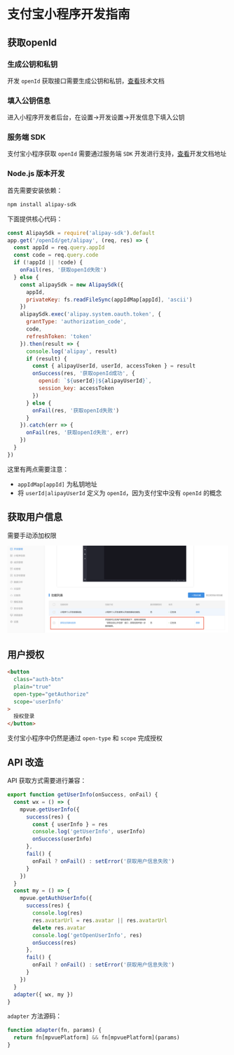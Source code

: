 # 支付宝小程序开发指南

## 获取openId

### 生成公钥和私钥

开发 `openId` 获取接口需要生成公钥和私钥，[查看](https://docs.open.alipay.com/291/105971#LDsXr)技术文档

### 填入公钥信息

进入小程序开发者后台，在设置->开发设置->开发信息下填入公钥

### 服务端 SDK

支付宝小程序获取 `openId` 需要通过服务端 `SDK` 开发进行支持，[查看](https://docs.open.alipay.com/54/103419/)开发文档地址

### Node.js 版本开发

首先需要安装依赖：
```bash
npm install alipay-sdk
```

下面提供核心代码：
```js
const AlipaySdk = require('alipay-sdk').default
app.get('/openId/get/alipay', (req, res) => {
  const appId = req.query.appId
  const code = req.query.code
  if (!appId || !code) {
    onFail(res, '获取openId失败')
  } else {
    const alipaySdk = new AlipaySdk({
      appId,
      privateKey: fs.readFileSync(appIdMap[appId], 'ascii')
    })
    alipaySdk.exec('alipay.system.oauth.token', {
      grantType: 'authorization_code',
      code,
      refreshToken: 'token'
    }).then(result => {
      console.log('alipay', result)
      if (result) {
        const { alipayUserId, userId, accessToken } = result
        onSuccess(res, '获取openId成功', {
          openid: `${userId}|${alipayUserId}`,
          session_key: accessToken
        })
      } else {
        onFail(res, '获取openId失败')
      }
    }).catch(err => {
      onFail(res, '获取openId失败', err)
    })
  }
})
```

这里有两点需要注意：
- `appIdMap[appId]` 为私钥地址
- 将 `userId|alipayUserId` 定义为 `openId`，因为支付宝中没有 `openId` 的概念

## 获取用户信息

需要手动添加权限

![add](../images/alipay_add_permission.png)

## 用户授权

```html
<button
  class="auth-btn"
  plain="true"
  open-type="getAuthorize"
  scope='userInfo'
>
  授权登录
</button>
```

支付宝小程序中仍然是通过 `open-type` 和 `scope` 完成授权

## API 改造

API 获取方式需要进行兼容：
```js
export function getUserInfo(onSuccess, onFail) {
  const wx = () => {
    mpvue.getUserInfo({
      success(res) {
        const { userInfo } = res
        console.log('getUserInfo', userInfo)
        onSuccess(userInfo)
      },
      fail() {
        onFail ? onFail() : setError('获取用户信息失败')
      }
    })
  }
  const my = () => {
    mpvue.getAuthUserInfo({
      success(res) {
        console.log(res)
        res.avatarUrl = res.avatar || res.avatarUrl
        delete res.avatar
        console.log('getOpenUserInfo', res)
        onSuccess(res)
      },
      fail() {
        onFail ? onFail() : setError('获取用户信息失败')
      }
    })
  }
  adapter({ wx, my })
}
``` 

`adapter` 方法源码：
```js
function adapter(fn, params) {
  return fn[mpvuePlatform] && fn[mpvuePlatform](params)
}
```
